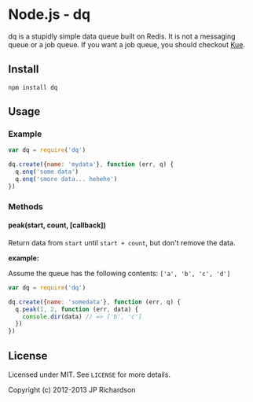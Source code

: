 Node.js - dq
============

dq is a stupidly simple data queue built on Redis. It is not a messaging queue or a job queue. If you want a job queue, you should checkout [Kue](http://learnboost.github.com/kue/).



Install
-------

    npm install dq



Usage
-----

### Example

```js
var dq = require('dq')

dq.create({name: 'mydata'}, function (err, q) {
  q.enq('some data')
  q.enq('smore data... hehehe')
})
```


### Methods

#### peak(start, count, [callback])

Return data from `start` until `start + count`, but don't remove the data.

**example:**

Assume the queue has  the following contents: `['a', 'b', 'c', 'd']`

```js
var dq = require('dq')

dq.create({name: 'somedata'}, function (err, q) {
  q.peak(1, 2, function (err, data) {
    console.dir(data) // => ['b', 'c']
  })
})
```


## License

Licensed under MIT. See `LICENSE` for more details.

Copyright (c) 2012-2013 JP Richardson

